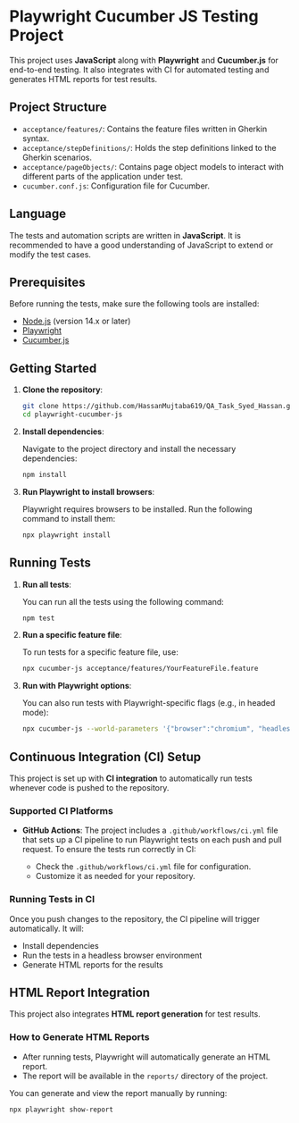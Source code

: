 # Playwright Cucumber JS Testing Project

This project uses **JavaScript** along with **Playwright** and **Cucumber.js** for end-to-end testing. It also integrates with CI for automated testing and generates HTML reports for test results.

## Project Structure

- `acceptance/features/`: Contains the feature files written in Gherkin syntax.
- `acceptance/stepDefinitions/`: Holds the step definitions linked to the Gherkin scenarios.
- `acceptance/pageObjects/`: Contains page object models to interact with different parts of the application under test.
- `cucumber.conf.js`: Configuration file for Cucumber.

## Language

The tests and automation scripts are written in **JavaScript**. It is recommended to have a good understanding of JavaScript to extend or modify the test cases.

## Prerequisites

Before running the tests, make sure the following tools are installed:

- [Node.js](https://nodejs.org/) (version 14.x or later)
- [Playwright](https://playwright.dev/)
- [Cucumber.js](https://cucumber.io/)

## Getting Started

1. **Clone the repository**:

    ```bash
    git clone https://github.com/HassanMujtaba619/QA_Task_Syed_Hassan.git
    cd playwright-cucumber-js
    ```

2. **Install dependencies**:

    Navigate to the project directory and install the necessary dependencies:

    ```bash
    npm install
    ```

3. **Run Playwright to install browsers**:

    Playwright requires browsers to be installed. Run the following command to install them:

    ```bash
    npx playwright install
    ```

## Running Tests

1. **Run all tests**:

    You can run all the tests using the following command:

    ```bash
    npm test
    ```

2. **Run a specific feature file**:

    To run tests for a specific feature file, use:

    ```bash
    npx cucumber-js acceptance/features/YourFeatureFile.feature
    ```

3. **Run with Playwright options**:

    You can also run tests with Playwright-specific flags (e.g., in headed mode):

    ```bash
    npx cucumber-js --world-parameters '{"browser":"chromium", "headless":false}'
    ```

## Continuous Integration (CI) Setup

This project is set up with **CI integration** to automatically run tests whenever code is pushed to the repository.

### Supported CI Platforms

- **GitHub Actions**: The project includes a `.github/workflows/ci.yml` file that sets up a CI pipeline to run Playwright tests on each push and pull request. To ensure the tests run correctly in CI:
  
    - Check the `.github/workflows/ci.yml` file for configuration.
    - Customize it as needed for your repository.
  
### Running Tests in CI

Once you push changes to the repository, the CI pipeline will trigger automatically. It will:

- Install dependencies
- Run the tests in a headless browser environment
- Generate HTML reports for the results

## HTML Report Integration

This project also integrates **HTML report generation** for test results.

### How to Generate HTML Reports

- After running tests, Playwright will automatically generate an HTML report.
- The report will be available in the `reports/` directory of the project.

You can generate and view the report manually by running:

```bash
npx playwright show-report
